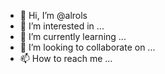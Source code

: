 - 👋 Hi, I’m @alrols
- 👀 I’m interested in ...
- 🌱 I’m currently learning ...
- 💞️ I’m looking to collaborate on ...
- 📫 How to reach me ...

<!---
alrols/alrols is a ✨ special ✨ repository because its `README.md` (this file) appears on your GitHub profile.
You can click the Preview link to take a look at your changes.
--->
